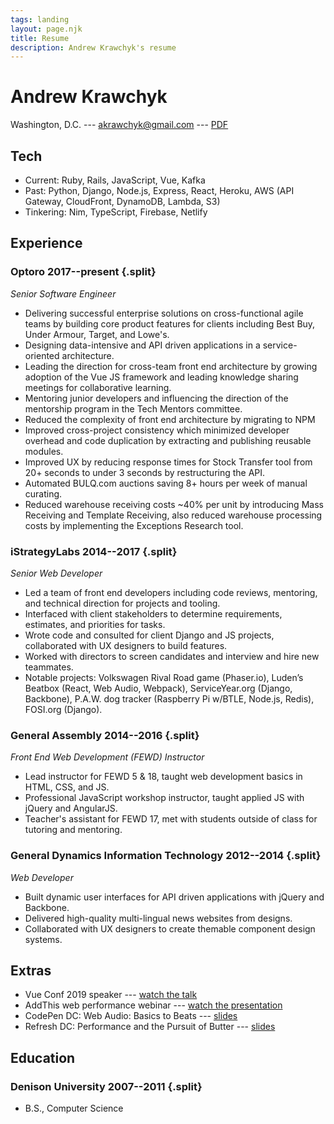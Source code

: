 ```yaml
---
tags: landing
layout: page.njk
title: Resume
description: Andrew Krawchyk's resume
---
```


# Andrew Krawchyk

Washington, D.C. --- akrawchyk@gmail.com <span class="hide-print">--- [PDF](/resume.pdf)</span>

## Tech

- Current: Ruby, Rails, JavaScript, Vue, Kafka
- Past: Python, Django, Node.js, Express, React, Heroku, AWS (API Gateway, CloudFront, DynamoDB, Lambda, S3)
- Tinkering: Nim, TypeScript, Firebase, Netlify

## Experience

### <span>Optoro</span> <span>2017--present</span> {.split}

_Senior Software Engineer_

- Delivering successful enterprise solutions on cross-functional agile teams by building core product features for clients including Best Buy, Under Armour, Target, and Lowe's.
- Designing data-intensive and API driven applications in a service-oriented architecture.
- Leading the direction for cross-team front end architecture by growing adoption of the Vue JS framework and leading knowledge sharing meetings for collaborative learning.
- Mentoring junior developers and influencing the direction of the mentorship program in the Tech Mentors committee.
- Reduced the complexity of front end architecture by migrating to NPM
- Improved cross-project consistency which minimized developer overhead and code duplication by extracting and publishing reusable modules.
- Improved UX by reducing response times for Stock Transfer tool from 20+ seconds to under 3 seconds by restructuring the API.
- Automated BULQ.com auctions saving 8+ hours per week of manual curating.
- Reduced warehouse receiving costs ~40% per unit by introducing Mass Receiving and Template Receiving, also reduced warehouse processing costs by implementing the Exceptions Research tool.

### <span>iStrategyLabs</span> <span>2014--2017</span> {.split}

_Senior Web Developer_

- Led a team of front end developers including code reviews, mentoring, and technical direction for projects and tooling.
- Interfaced with client stakeholders to determine requirements, estimates, and priorities for tasks.
- Wrote code and consulted for client Django and JS projects, collaborated with UX designers to build features.
- Worked with directors to screen candidates and interview and hire new teammates.
- Notable projects: Volkswagen Rival Road game (Phaser.io), Luden’s Beatbox (React, Web Audio, Webpack), ServiceYear.org (Django, Backbone), P.A.W. dog tracker (Raspberry Pi w/BTLE, Node.js, Redis), FOSI.org (Django).

### <span>General Assembly</span> <span>2014--2016</span> {.split}

_Front End Web Development (FEWD) Instructor_

- Lead instructor for FEWD 5 & 18, taught web development basics in HTML, CSS, and JS.
- Professional JavaScript workshop instructor, taught applied JS with jQuery and AngularJS.
- Teacher's assistant for FEWD 17, met with students outside of class for tutoring and mentoring.

### <span>General Dynamics Information Technology</span> <span>2012--2014</span> {.split}

_Web Developer_

- Built dynamic user interfaces for API driven applications with jQuery and Backbone.
- Delivered high-quality multi-lingual news websites from designs.
- Collaborated with UX designers to create themable component design systems.

## Extras

- Vue Conf 2019 speaker --- [watch the talk](https://www.vuemastery.com/conferences/vueconf-us-2019/vuejs-in-practice-at-optoro/)
- AddThis web performance webinar --- [watch the presentation](https://www.addthis.com/academy/tips-making-website-load-faster/)
- CodePen DC: Web Audio: Basics to Beats --- [slides](https://slides.com/akrawchyk/webaudio-basics-to-beats/fullscreen#/)
- Refresh DC: Performance and the Pursuit of Butter --- [slides](https://slides.com/akrawchyk/performance-and-the-pursuit-of-butter/fullscreen#/)

## Education

### <span>Denison University</span> <span>2007--2011</span> {.split}

- B.S., Computer Science
